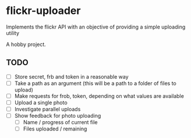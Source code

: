 # flickr-uploader
Implements the flickr API with an objective of providing a simple uploading utility

A hobby project.

## TODO

- [ ] Store secret, frb and token in a reasonable way
- [ ] Take a path as an argument (this will be a path to a folder of files to upload)
- [ ] Make requests for frob, token, depending on what values are available
- [ ] Upload a single photo
- [ ] Investigate parallel uploads
- [ ] Show feedback for photo uploading
  - [ ] Name / progress of current file
  - [ ] Files uploaded / remaining
